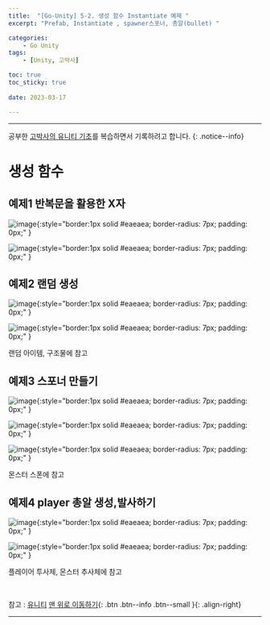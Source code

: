 ```yaml
---
title:  "[Go-Unity] 5-2. 생성 함수 Instantiate 예제 "
excerpt: "Prefab, Instantiate , spawner스포너, 총알(bullet) "

categories:
    - Go Unity
tags:
    - [Unity, 고박사]

toc: true
toc_sticky: true
 
date: 2023-03-17

---
```

- - -

공부한 [고박사의 유니티 기초](https://www.inflearn.com/course/%EA%B3%A0%EB%B0%95%EC%82%AC-%EC%9C%A0%EB%8B%88%ED%8B%B0-%EA%B8%B0%EC%B4%88/dashboard)를 복습하면서 기록하려고 합니다. 
{: .notice--info}

# 생성 함수

## 예제1  반복문을 활용한 X자 
![image](https://user-images.githubusercontent.com/96651722/225917465-5173426f-b7b4-4080-81b7-3b651281b42d.png){:style="border:1px solid #eaeaea; border-radius: 7px; padding: 0px;" }    


![image](https://user-images.githubusercontent.com/96651722/225917608-dd8d995a-7c13-4cc4-a54b-4364b8d5448f.png){:style="border:1px solid #eaeaea; border-radius: 7px; padding: 0px;" }  



## 예제2  랜덤 생성
![image](https://user-images.githubusercontent.com/96651722/225919079-1785d87f-fff0-4988-8bbe-b434b6dd9260.png){:style="border:1px solid #eaeaea; border-radius: 7px; padding: 0px;" }    


![image](https://user-images.githubusercontent.com/96651722/225918623-2e7695f4-2426-4d67-984d-6be7a22c5957.png){:style="border:1px solid #eaeaea; border-radius: 7px; padding: 0px;" }    

랜덤 아이템, 구조물에 참고

## 예제3 스포너 만들기

![image](https://user-images.githubusercontent.com/96651722/225920016-8b4166f0-fd24-46c9-9b18-0418cbc375a3.png){:style="border:1px solid #eaeaea; border-radius: 7px; padding: 0px;" }    

![image](https://user-images.githubusercontent.com/96651722/225920584-18a1891c-b96e-4623-928f-2d5a1b06e7fd.png){:style="border:1px solid #eaeaea; border-radius: 7px; padding: 0px;" }    

![image](https://user-images.githubusercontent.com/96651722/225920843-13d7d21a-2b26-4506-8bef-e1f983b27461.png){:style="border:1px solid #eaeaea; border-radius: 7px; padding: 0px;" }  

몬스터 스폰에 참고

## 예제4 player 총알 생성,발사하기

![image](https://user-images.githubusercontent.com/96651722/225921779-c25567f2-6474-4de2-bf30-03eca21b3c39.png){:style="border:1px solid #eaeaea; border-radius: 7px; padding: 0px;" }    

![image](https://user-images.githubusercontent.com/96651722/225923090-6ed01d7b-0923-4018-99b4-fe9375b102c1.png){:style="border:1px solid #eaeaea; border-radius: 7px; padding: 0px;" }  

플레이어 투사제, 몬스터 추사체에 참고

<br>

참고 : [유니티](https://docs.unity3d.com/kr/)
[맨 위로 이동하기](#){: .btn .btn--info .btn--small }{: .align-right}
<br>
- - -
